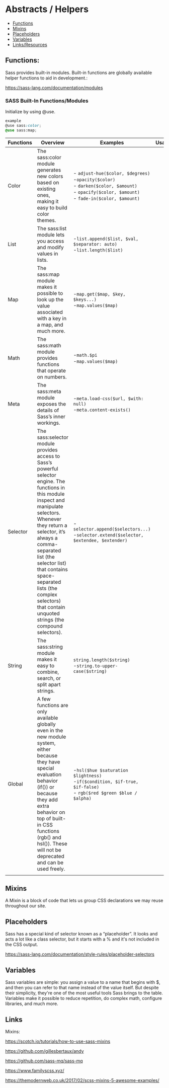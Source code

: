 # Abstracts / Helpers

- [Functions](#Functions)
- [Mixins](#Mixins)
- [Placeholders](#Placeholders)
- [Variables](#Variables)
- [Links/Resources](#Links)

## Functions: 
Sass provides built-in modules. Built-in functions are globally available helper functions to aid in development.: 

https://sass-lang.com/documentation/modules

### SASS Built-In Functions/Modules

Initialize by using @use. 

```scss
example
@use sass:color;
@use sass:map;
```



| Functions  |  Overview  | Examples | Usage  |   |
|---|---|---|---|---|
| Color  | The sass:color module generates new colors based on existing ones, making it easy to build color themes.  |  - `adjust-hue($color, $degrees)`<br> -`opacity($color)` <br> - `darken($color, $amount)` <br> - `opacify($color, $amount)` <br> - `fade-in($color, $amount) `|   |   |
| List  |  The sass:list module lets you access and modify values in lists. |  -`list.append($list, $val, $separator: auto)` <br> -`list.length($list)` |   |   |
|  Map |  The sass:map module makes it possible to look up the value associated with a key in a map, and much more. | -`map.get($map, $key, $keys...)` <br> -`map.values($map)` |   |   |
| Math | The sass:math module provides functions that operate on numbers.  |  -`math.$pi ` <br> -`map.values($map)` |   |   |
| Meta  |  The sass:meta module exposes the details of Sass’s inner workings. |  -`meta.load-css($url, $with: null)  ` <br> -`meta.content-exists()` |   |   |
|  Selector |  The sass:selector module provides access to Sass’s powerful selector engine. The functions in this module inspect and manipulate selectors. Whenever they return a selector, it’s always a comma-separated list (the selector list) that contains space-separated lists (the complex selectors) that contain unquoted strings (the compound selectors).  | -`selector.append($selectors...)` <br> -`selector.extend($selector, $extendee, $extender)`   |   |   |
|  String | The sass:string module makes it easy to combine, search, or split apart strings.  |  `string.length($string) ` <br> -`string.to-upper-case($string)` |   |   |
|  Global |  A few functions are only available globally even in the new module system, either because they have special evaluation behavior (if()) or because they add extra behavior on top of built-in CSS functions (rgb() and hsl()). These will not be deprecated and can be used freely. |  -`hsl($hue $saturation $lightness)` <br > -`if($condition, $if-true, $if-false)` <br> - `rgb($red $green $blue / $alpha)`
|   |   |

## Mixins
A Mixin is a block of code that lets us group CSS declarations we may reuse throughout our site.


## Placeholders

Sass has a special kind of selector known as a “placeholder”. It looks and acts a lot like a class selector, but it starts with a % and it's not included in the CSS output. 

https://sass-lang.com/documentation/style-rules/placeholder-selectors

## Variables 

Sass variables are simple: you assign a value to a name that begins with $, and then you can refer to that name instead of the value itself. But despite their simplicity, they're one of the most useful tools Sass brings to the table. Variables make it possible to reduce repetition, do complex math, configure libraries, and much more.

## Links

Mixins:

https://scotch.io/tutorials/how-to-use-sass-mixins

https://github.com/gillesbertaux/andy

https://github.com/sass-mq/sass-mq

https://www.familyscss.xyz/

https://themodernweb.co.uk/2017/02/scss-mixins-5-awesome-examples/
